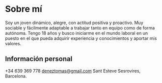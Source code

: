 # Sobre mí
Soy un joven dinámico, alegre, con actitud positiva y proactivo.
Muy sociable y fácilmente adaptable a trabajar tanto en equipo como de
forma autónoma.
Tengo 18 años y busco iniciarme en el mundo laboral en un puesto en el que
pueda adquirir experiencia y conocimientos y aportar mis valores.
## Información personal
+34 639 369 778
deneztomas@gmail.com
Sant Esteve Sesrovires, Barcelona.

